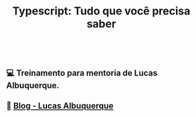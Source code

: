 <div align="center" style="padding-bottom:30px; background:transparent">
<h1>Typescript: Tudo que você precisa saber<h1>
</div>

## 💻 Treinamento para mentoria de Lucas Albuquerque.

## 🚀 [Blog - Lucas Albuquerque](https://lucasalbuquerque.me/typescript-tudo-que-voce-precisa-saber/)

